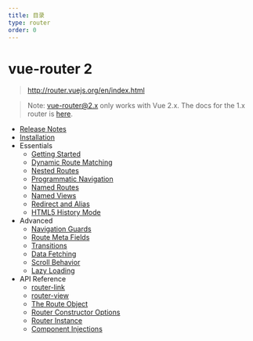 ```yaml
---
title: 目录
type: router
order: 0
---
```


# vue-router 2

> http://router.vuejs.org/en/index.html

> Note: vue-router@2.x only works with Vue 2.x. The docs for the 1.x router is [here](https://github.com/vuejs/vue-router/tree/1.0/docs/en).

- [Release Notes](https://github.com/vuejs/vue-router/releases)
- [Installation](installation.html)
- Essentials
  - [Getting Started](essentials/getting-started.html)
  - [Dynamic Route Matching](essentials/dynamic-matching.html)
  - [Nested Routes](essentials/nested-routes.html)
  - [Programmatic Navigation](essentials/navigation.html)
  - [Named Routes](essentials/named-routes.html)
  - [Named Views](essentials/named-views.html)
  - [Redirect and Alias](essentials/redirect-and-alias.html)
  - [HTML5 History Mode](essentials/history-mode.html)
- Advanced
  - [Navigation Guards](advanced/navigation-guards.html)
  - [Route Meta Fields](advanced/meta.html)
  - [Transitions](advanced/transitions.html)
  - [Data Fetching](advanced/data-fetching.html)
  - [Scroll Behavior](advanced/scroll-behavior.html)
  - [Lazy Loading](advanced/lazy-loading.html)
- API Reference
  - [router-link](api/router-link.html)
  - [router-view](api/router-view.html)
  - [The Route Object](api/route-object.html)
  - [Router Constructor Options](api/options.html)
  - [Router Instance](api/router-instance.html)
  - [Component Injections](api/component-injections.html)
